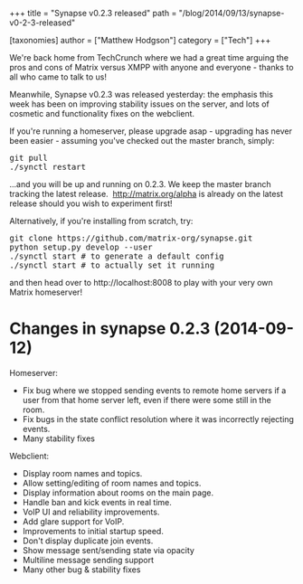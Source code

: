+++
title = "Synapse v0.2.3 released"
path = "/blog/2014/09/13/synapse-v0-2-3-released"

[taxonomies]
author = ["Matthew Hodgson"]
category = ["Tech"]
+++

We're back home from TechCrunch where we had a great time arguing the pros and cons of Matrix versus XMPP with anyone and everyone - thanks to all who came to talk to us!

Meanwhile, Synapse v0.2.3 was released yesterday: the emphasis this week has been on improving stability issues on the server, and lots of cosmetic and functionality fixes on the webclient.

If you're running a homeserver, please upgrade asap - upgrading has never been easier - assuming you've checked out the master branch, simply:

<pre>
git pull
./synctl restart
</pre>

...and you will be up and running on 0.2.3.  We keep the master branch tracking the latest release.  <a class="moz-txt-link-freetext" href="http://matrix.org/alpha">http://matrix.org/alpha</a> is already on the latest release should you wish to experiment first!

Alternatively, if you're installing from scratch, try:

<pre>
git clone https://github.com/matrix-org/synapse.git
python setup.py develop --user
./synctl start # to generate a default config
./synctl start # to actually set it running
</pre>

and then head over to http://localhost:8008 to play with your very own Matrix homeserver!


Changes in synapse 0.2.3 (2014-09-12)
=====================================

Homeserver:
* Fix bug where we stopped sending events to remote home servers if a
user from that home server left, even if there were some still in the
room.
* Fix bugs in the state conflict resolution where it was incorrectly
rejecting events.
* Many stability fixes

Webclient:
* Display room names and topics.
* Allow setting/editing of room names and topics.
* Display information about rooms on the main page.
* Handle ban and kick events in real time.
* VoIP UI and reliability improvements.
* Add glare support for VoIP.
* Improvements to initial startup speed.
* Don't display duplicate join events.
* Show message sent/sending state via opacity
* Multiline message sending support
* Many other bug & stability fixes
